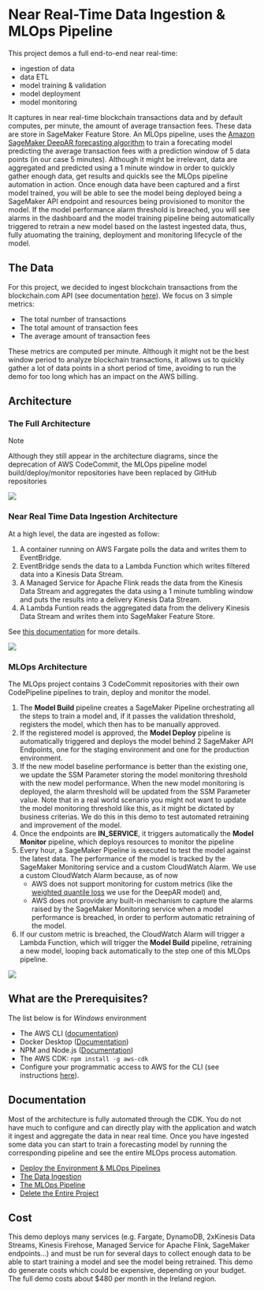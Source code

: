 # Near Real-Time Data Ingestion & MLOps Pipeline
This project demos a full end-to-end near real-time:
* ingestion of data
* data ETL
* model training & validation
* model deployment
* model monitoring

It captures in near real-time blockchain transactions data and by default computes, per minute, the amount of average transaction fees. These data are store in SageMaker Feature Store. An MLOps pipeline, uses the [Amazon SageMaker DeepAR forecasting algorithm](https://docs.aws.amazon.com/sagemaker/latest/dg/deepar.html) to train a forecating model predicting the average transaction fees with a prediction window of 5 data points (in our case 5 minutes).
Although it might be irrelevant, data are aggregated and predicted using a 1 minute window in order to quickly gather enough data, get results and quickls see the MLOps pipeline automation in action.
Once enough data have been captured and a first model trained, you will be able to see the model being deployed being a SageMaker API endpoint and resources being provisioned to monitor the model. If the model performance alarm threshold is breached, you will see alarms in the dashboard and the model training pipeline being automatically triggered to retrain a new model based on the lastest ingested data, thus, fully atuomating the training, deployment and monitoring lifecycle of the model.

## The Data
For this project, we decided to ingest blockchain transactions from the blockchain.com API (see documentation [here](https://www.blockchain.com/explorer/api)).
We focus on 3 simple metrics:
* The total number of transactions
* The total amount of transaction fees
* The average amount of transaction fees

These metrics are computed per minute. Although it might not be the best window period to analyze blockchain
transactions, it allows us to quickly gather a lot of data points in a short period of time, avoiding to run the demo
for too long which has an impact on the AWS billing.
## Architecture
### The Full Architecture
> [!NOTE]
> Although they still appear in the architecture diagrams, since the deprecation of AWS CodeCommit, 
> the MLOps pipeline model build/deploy/monitor repositories have been replaced by GitHub repositories

![](./doc/images/full-architecture.jpg)
### Near Real Time Data Ingestion Architecture
At a high level, the data are ingested as follow:
1. A container running on AWS Fargate polls the data and writes them to EventBridge.
2. EventBridge sends the data to a Lambda Function which writes filtered data into a Kinesis Data Stream.
3. A Managed Service for Apache Flink reads the data from the Kinesis Data Stream and aggregates the data using a 1 minute tumbling window and puts the results into a delivery Kinesis Data Stream.
4. A Lambda Funtion reads the aggregated data from the delivery Kinesis Data Stream and writes them into SageMaker Feature Store.

See [this documentation](./doc/INGESTION.md) for more details.

![](./doc/images/data-ingestion-overview.jpg)
### MLOps Architecture
The MLOps project contains 3 CodeCommit repositories with their own CodePipeline pipelines to train, deploy and monitor the model.
1. The __Model Build__ pipeline creates a SageMaker Pipeline orchestrating all the steps to train a model and, if it passes the validation threshold, registers the model, which then has to be manually approved.
2. If the registered model is approved, the __Model Deploy__ pipeline is automatically triggered and deploys the model behind 2 SageMaker API Endpoints, one for the staging environment and one for the production environment.
3. If the new model baseline performance is better than the existing one, we update the SSM Parameter storing the model monitoring threshold with the new model performance. When the new model monitoring is deployed, the alarm threshold will be updated from the SSM Parameter value. Note that in a real world scenario you might not want to update the model monitoring threshold like this, as it might be dictated by business criterias. We do this in this demo to test automated retraining and improvement of the model.
4. Once the endpoints are __IN_SERVICE__, it triggers automatically the __Model Monitor__ pipeline, which deploys resources to monitor the pipeline
5. Every hour, a SageMaker Pipeline is executed to test the model against the latest data. The performance of the model is tracked by the SageMaker Monitoring service and a custom CloudWatch Alarm. We use a custom CloudWatch Alarm because, as of now
   * AWS does not support monitoring for custom metrics (like the [weighted quantile loss](https://docs.aws.amazon.com/sagemaker/latest/dg/deepar.html) we use for the DeepAR model) and,
   * AWS does not provide any built-in mechanism to capture the alarms raised by the SageMaker Monitoring service when a model performance is breached, in order to perform automatic retraining of the model.
6. If our custom metric is breached, the CloudWatch Alarm will trigger a Lambda Function, which will trigger the __Model Build__ pipeline, retraining a new model, looping back automatically to the step one of this MLOps pipeline.

![](./doc/images/mlops-overview.jpg)
## What are the Prerequisites?
The list below is for _Windows_ environment
* The AWS CLI ([documentation](https://docs.aws.amazon.com/cli/latest/userguide/getting-started-install.html))
* Docker Desktop ([Documentation](https://docs.docker.com/desktop/windows/install/))
* NPM and Node.js ([Documentation](https://docs.npmjs.com/downloading-and-installing-node-js-and-npm))
* The AWS CDK: `npm install -g aws-cdk`
* Configure your programmatic access to AWS for the CLI (see instructions [here](https://docs.aws.amazon.com/cdk/v2/guide/getting_started.html#getting_started_auth)).
## Documentation
Most of the architecture is fully automated through the CDK.
You do not have much to configure and can directly play with the application and watch it ingest and aggregate the data in near real time. Once you have ingested some data you can start to train a forecasting model by running the corresponding pipeline and see the entire MLOps process automation.
* [Deploy the Environment & MLOps Pipelines](./doc/DEPLOY.md)
* [The Data Ingestion](./doc/INGESTION.md)
* [The MLOps Pipeline](./doc/MLOPS.md)
* [Delete the Entire Project](./doc/DELETION.md)
## Cost
This demo deploys many services (e.g. Fargate, DynamoDB, 2xKinesis Data Streams, Kinesis Firehose, Managed Service for Apache Flink, SageMaker endpoints...) and must be run for
several days to collect enough data to be able to start training a model and see the model being retrained. This demo do generate costs which could be
expensive, depending on your budget. The full demo costs about $480 per month in the Ireland region.
